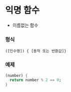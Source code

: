 # 익명 함수



- 이름없는 함수



### 형식



```
([인수명]) { [동작 또는 반환값]}
```



### 예제



```dart
(number) {
  return number % 2 == 0;
}
```

